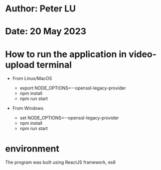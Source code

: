 # Author: Peter LU
# Date: 20 May 2023
# How to run the application in video-upload terminal
- From Linux/MacOS
    - export NODE_OPTIONS=--openssl-legacy-provider
    - npm install
    - npm run start

- From Windows
    - set NODE_OPTIONS=--openssl-legacy-provider
    - npm install
    - npm run start

# environment
The program was built using ReactJS framework, es6
